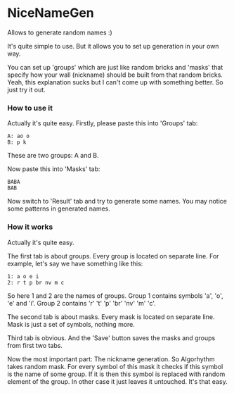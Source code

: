 # NiceNameGen
Allows to generate random names :) 

It's quite simple to use. But it allows you to set up generation in your own way.

You can set up 'groups' which are just like random bricks and 'masks' that specify how your wall (nickname) should be built from that random bricks. Yeah, this explanation sucks but I can't come up with something better. So just try it out.

### How to use it
Actually it's quite easy. Firstly, please paste this into 'Groups' tab:
```
A: ao o
B: p k
```
These are two groups: A and B. 

Now paste this into 'Masks' tab:
```
BABA
BAB
```
Now switch to 'Result' tab and try to generate some names. You may notice some patterns in generated names.

### How it works

Actually it's quite easy.

The first tab is about groups. Every group is located on separate line. For example, let's say we have something like this:
```
1: a o e i
2: r t p br nv m c
```
So here 1 and 2 are the names of groups. Group 1 contains symbols 'a', 'o', 'e' and 'i'. Group 2 contains 'r' 't' 'p' 'br' 'nv' 'm' 'c'.

The second tab is about masks. Every mask is located on separate line. Mask is just a set of symbols, nothing more. 

Third tab is obvious. And the 'Save' button saves the masks and groups from first two tabs.

Now the most important part: The nickname generation.
So Algorhythm takes random mask. For every symbol of this mask it checks if this symbol is the name of some group. If it is then this symbol is replaced with random element of the group. In other case it just leaves it untouched. It's that easy.
